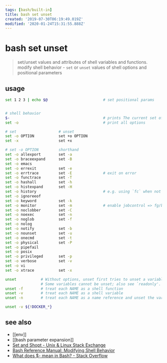 ```yaml
---
tags: [bash/built-in]
title: bash set unset
created: '2019-07-30T06:19:49.019Z'
modified: '2020-01-24T15:31:55.888Z'
---
```


# bash set unset
> set/unset values and attributes of shell variables and functions.
> modify shell behavior - `set` or `unset` values of shell options and positional parameters

## usage
```sh
set 1 2 3 | echo $@                         # set positional params


# shell behavior
$-                                          # prints The current set of options in your current shell
set -o                                      # print all options

# set                   # unset
set -o OPTION           set +o OPTION
set -x                  set +x

# set -o OPTION         shorthand
set -o allexport        set -a
set -o braceexpand      set -B
set -o emacs
set -o errexit          set -e
set -o errtrace         set -E              # exit on error
set -o functrace        set -T
set -o hashall          set -h
set -o histexpand       set -H
set -o history                              # e.g. using `fc` when not sourcing script 
set -o ignoreeof
set -o keyword          set -k
set -o monitor          set -m              # enable jobcontrol => fg/bg
set -o noclobber        set -C
set -o noexec           set -n
set -o noglob           set -f
set -o nolog
set -o notify           set -b
set -o nounset          set -u
set -o onecmd           set -t
set -o physical         set -P
set -o pipefail
set -o posix
set -o privileged       set -p
set -o verbose          set -v
set -o vi
set -o xtrace           set -x

unset           # Without options, unset first tries to unset a variable, and if that fails,tries to unset a function
                # Some variables cannot be unset; also see `readonly'.
unset -f        # treat each NAME as a shell function
unset -v        # treat each NAME as a shell variable
unset -n        # treat each NAME as a name reference and unset the variable itself rather than the variable it references

unset -v ${!DOCKER_*}
```

## see also
- [[env]]
- [[bash parameter expansion]]
- [Set and Shopt - Unix & Linux Stack Exchange](https://unix.stackexchange.com/a/425642/193945)
- [Bash Reference Manual: Modifying Shell Behavior](https://www.gnu.org/software/bash/manual/html_node/Modifying-Shell-Behavior.html)
- [What does $- mean in Bash? - Stack Overflow](https://stackoverflow.com/a/42757277/2087704)
